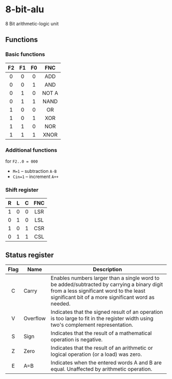 # 8-bit-alu

8 Bit arithmetic-logic unit

## Functions

### Basic functions

| F2 | F1 | F0 | FNC   |
|:--:|:--:|:--:|:-----:|
| 0  | 0  | 0  | ADD   |
| 0  | 0  | 1  | AND   |
| 0  | 1  | 0  | NOT A |
| 0  | 1  | 1  | NAND  |
| 1  | 0  | 0  | OR    |
| 1  | 0  | 1  | XOR   |
| 1  | 1  | 0  | NOR   |
| 1  | 1  | 1  | XNOR  |

### Additional functions

for ``F2..0 = 000``

* ``M=1`` – subtraction ``A-B``
* ``Cin=1`` – increment ``A++``

### Shift register

| R | L | C | FNC |
|:-:|:-:|:-:|:---:|
| 1 | 0 | 0 | LSR |
| 0 | 1 | 0 | LSL |
| 1 | 0 | 1 | CSR |
| 0 | 1 | 1 | CSL |

## Status register

| Flag | Name     | Description |
|:----:|----------|-------------|
|  C   | Carry    | Enables numbers larger than a single word to be added/subtracted by carrying a binary digit from a less significant word to the least significant bit of a more significant word as needed. |
|  V   | Overflow | Indicates that the signed result of an operation is too large to fit in the register width using two's complement representation. |
|  S   | Sign     | Indicates that the result of a mathematical operation is negative. |
|  Z   | Zero     | Indicates that the result of an arithmetic or logical operation (or a load) was zero. |
|  E   | A=B      | Indicates when the entered words A and B are equal. Unaffected by arithmetic operation. |
